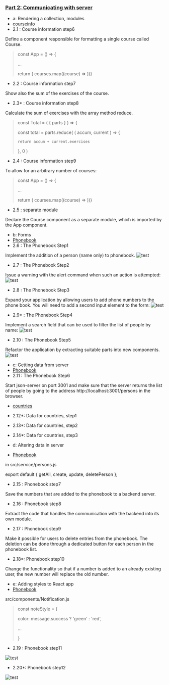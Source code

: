 ### [Part 2: Communicating with server](../../tree/main/part2)

- a: Rendering a collection, modules
- [courseinfo](../../../tree/main/part2/courseinfo)
- 2.1  : Course information step6

Define a component responsible for formatting a single course called Course. 

>const App = () => {
>
>...
>
>  return ( courses.map((course) => <Course course={course} /> ))}

- 2.2  : Course information step7

Show also the sum of the exercises of the course. 

- 2.3* : Course information step8

Calculate the sum of exercises with the array method reduce.

>const Total = ( { parts } ) => {
>
>  const total = parts.reduce( ( accum, current ) => {
>
>     return accum + current.exercises
>
>   }, 0 )
 
- 2.4  : Course information step9

To allow for an arbitrary number of courses:

>const App = () => {
>
>...
>
>  return ( courses.map((course) => <Course course={course} /> ))}

- 2.5  : separate module

Declare the Course component as a separate module, which is imported by the App component.

- b: Forms
- [Phonebook](../../../tree/main/part2/phonebook)
- 2.6  : The Phonebook Step1

Implement the addition of a person (name only) to phonebook.
![test](./fsoPart2Form.png)

- 2.7  : The Phonebook Step2

Issue a warning with the alert command when such an action is attempted:
![test](./10e.png)

- 2.8  : The Phonebook Step3

Expand your application by allowing users to add phone numbers to the phone book. You will need to add a second input element to the form:
![test](./11e.png)

- 2.9* : The Phonebook Step4

Implement a search field that can be used to filter the list of people by name:
![test](./12e.png)

- 2.10 : The Phonebook Step5

Refactor the application by extracting suitable parts into new components.
![test](./fsoPart2Form_1.png)

- c: Getting data from server
- [Phonebook](../../../tree/main/part2/phonebook)
- 2.11 : The Phonebook Step6

Start json-server on port 3001 and make sure that the server returns the list of people by going to the address http://localhost:3001/persons in the browser.

- [countries](../../../tree/main/part2/countries)
- 2.12*: Data for countries, step1
- 2.13*: Data for countries, step2
- 2.14*: Data for countries, step3

- d: Altering data in server
- [Phonebook](../../../tree/main/part2/phonebook)

in src/service/persons.js

export default { getAll, create, update, deletePerson };

- 2.15 : Phonebook step7

Save the numbers that are added to the phonebook to a backend server.

- 2.16 : Phonebook step8

Extract the code that handles the communication with the backend into its own module.

- 2.17 : Phonebook step9

Make it possible for users to delete entries from the phonebook. The deletion can be done through a dedicated button for each person in the phonebook list.

- 2.18*: Phonebook step10

Change the functionality so that if a number is added to an already existing user, the new number will replace the old number. 

- e: Adding styles to React app
- [Phonebook](../../../tree/main/part2/phonebook)

src/components/Notification.js

> const noteStyle = {
>
>color: message.success ? 'green' : 'red', 
>
> ...
>
>    }
    
- 2.19 : Phonebook step11

![test](./27e.png)

- 2.20*: Phonebook step12

![test](./28e.png)

